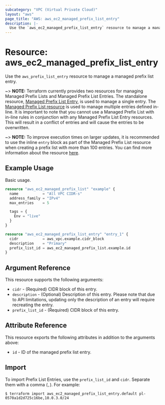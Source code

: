 ```yaml
---
subcategory: "VPC (Virtual Private Cloud)"
layout: "aws"
page_title: "AWS: aws_ec2_managed_prefix_list_entry"
description: |-
  Use the `aws_ec2_managed_prefix_list_entry` resource to manage a managed prefix list entry.
---
```


# Resource: aws_ec2_managed_prefix_list_entry

Use the `aws_prefix_list_entry` resource to manage a managed prefix list entry.

~> **NOTE:** Terraform currently provides two resources for managing Managed Prefix Lists and Managed Prefix List Entries. The standalone resource, [Managed Prefix List Entry](ec2_managed_prefix_list_entry.html), is used to manage a single entry. The [Managed Prefix List resource](ec2_managed_prefix_list.html) is used to manage multiple entries defined in-line. It is important to note that you cannot use a Managed Prefix List with in-line rules in conjunction with any Managed Prefix List Entry resources. This will result in a conflict of entries and will cause the entries to be overwritten.

~> **NOTE:** To improve execution times on larger updates, it is recommended to use the inline `entry` block as part of the Managed Prefix List resource when creating a prefix list with more than 100 entries. You can find more information about the resource [here](ec2_managed_prefix_list.html).

## Example Usage

Basic usage.

```terraform
resource "aws_ec2_managed_prefix_list" "example" {
  name           = "All VPC CIDR-s"
  address_family = "IPv4"
  max_entries    = 5

  tags = {
    Env = "live"
  }
}

resource "aws_ec2_managed_prefix_list_entry" "entry_1" {
  cidr           = aws_vpc.example.cidr_block
  description    = "Primary"
  prefix_list_id = aws_ec2_managed_prefix_list.example.id
}
```

## Argument Reference

This resource supports the following arguments:

* `cidr` - (Required) CIDR block of this entry.
* `description` - (Optional) Description of this entry. Please note that due to API limitations, updating only the description of an entry will require recreating the entry.
* `prefix_list_id` - (Required) CIDR block of this entry.

## Attribute Reference

This resource exports the following attributes in addition to the arguments above:

* `id` - ID of the managed prefix list entry.

## Import

To import Prefix List Entries, use the `prefix_list_id` and `cidr`. Separate them with a comma (`,`). For example:

```
$ terraform import aws_ec2_managed_prefix_list_entry.default pl-0570a1d2d725c16be,10.0.3.0/24
```
